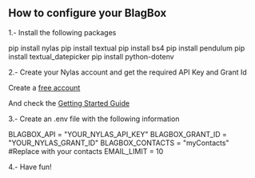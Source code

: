 ## How to configure your BlagBox

1.- Install the following packages

pip install nylas
pip install textual
pip install bs4
pip install pendulum
pip install textual_datepicker
pip install python-dotenv


2.- Create your Nylas account and get the required API Key and Grant Id

Create a [free account](https://dashboard-v3.nylas.com/register)

And check the [Getting Started Guide](https://developer.nylas.com/docs/v3/getting-started/)

3.- Create an .env file with the following information

BLAGBOX_API = "YOUR_NYLAS_API_KEY"
BLAGBOX_GRANT_ID = "YOUR_NYLAS_GRANT_ID"
BLAGBOX_CONTACTS = "myContacts" #Replace with your contacts
EMAIL_LIMIT = 10

4.- Have fun!
